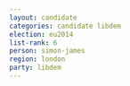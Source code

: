 ```yaml
---
layout: candidate
categories: candidate libdem
election: eu2014
list-rank: 6
person: simon-james
region: london
party: libdem
---
```


